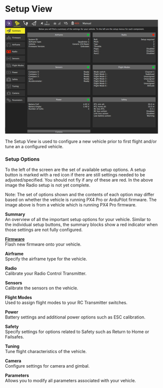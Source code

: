 # Setup View

![](SetupView.jpg)

The Setup View is used to configure a new vehicle prior to first flight and/or tune an a configured vehicle. 

### Setup Options

To the left of the screen are the set of available setup options. A setup button is marked with a red icon if there are still settings needed to be adjusted/specified. You should not fly if any of these are red. In the above image the Radio setup is not yet complete.

Note: The set of options shown and the contents of each option may differ based on whether the vehicle is running PX4 Pro or ArduPilot firmware. The image above is from a vehicle which is running PX4 Pro firmware.


**Summary**
<br>An overview of all the important setup options for your vehicle. Similar to the individual setup buttons, the summary blocks show a red indicator when those settings are not fully configured.

**[Firmware](SetupViewFirmware.md)**
<br>Flash new firmware onto your vehicle.

**Airframe**
<br>Specify the airframe type for the vehicle.

**Radio**
<br>Calibrate your Radio Control Transmitter.

**Sensors**
<br>Calibrate the sensors on the vehicle.

**Flight Modes**
<br>Used to assign flight modes to your RC Transmitter switches.

**Power**
<br>Battery settings and additional power options such as ESC calibration.

**Safety**
<br>Specify settings for options related to Safety such as Return to Home or Failsafes.

**Tuning**
<br>Tune flight characteristics of the vehicle.

**Camera**
<br>Configure settings for camera and gimbal.

**Parameters**
<br>Allows you to modify all parameters associated with your vehicle.
<br>
<br>
